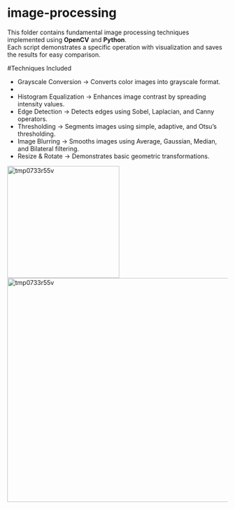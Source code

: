 # image-processing
This folder contains fundamental image processing techniques implemented using **OpenCV** and **Python**.  
Each script demonstrates a specific operation with visualization and saves the results for easy comparison.

#Techniques Included

- Grayscale Conversion → Converts color images into grayscale format.
- 
- Histogram Equalization → Enhances image contrast by spreading intensity values.  
- Edge Detection → Detects edges using Sobel, Laplacian, and Canny operators.  
- Thresholding → Segments images using simple, adaptive, and Otsu’s thresholding.  
- Image Blurring → Smooths images using Average, Gaussian, Median, and Bilateral filtering.  
- Resize & Rotate → Demonstrates basic geometric transformations.  

<img width="256" height="256" alt="tmp0733r55v" src="https://github.com/user-attachments/assets/a1877858-2167-48a2-894a-f79286c182e7" />
<img width="512" height="512" alt="tmp0733r55v" src="https://github.com/user-attachments/assets/d8693b83-16bd-49cf-a4d2-d35e7c7217ed" />

